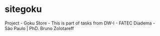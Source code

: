 # sitegoku
Project - Goku Store - This is part of tasks from DW-I - FATEC Diadema - São Paulo | PhD. Bruno Zolotareff
